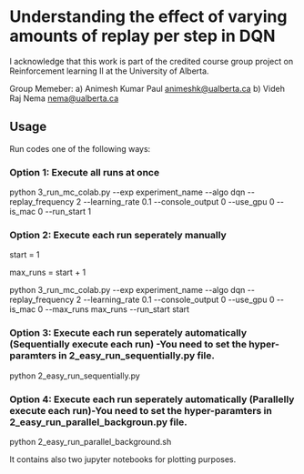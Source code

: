 # Understanding the effect of varying amounts of replay per step in DQN

I acknowledge that this work is part of the credited course group project on Reinforcement learning II at the University of Alberta. 

Group Memeber:
a) Animesh Kumar Paul <animeshk@ualberta.ca>
b) Videh Raj Nema <nema@ualberta.ca>
 

## Usage
Run codes one of the following ways:

### Option 1: Execute all runs at once
python 3_run_mc_colab.py --exp experiment_name --algo dqn  --replay_frequency 2 --learning_rate 0.1 --console_output 0 --use_gpu 0 --is_mac 0 --run_start 1


### Option 2: Execute each run seperately manually
start = 1

max_runs = start + 1

python 3_run_mc_colab.py --exp experiment_name --algo dqn  --replay_frequency 2 --learning_rate 0.1 --console_output 0 --use_gpu 0 --is_mac 0 --max_runs max_runs --run_start start


### Option 3: Execute each run seperately automatically (Sequentially execute each run) -You need to set the hyper-paramters in 2_easy_run_sequentially.py file.
python 2_easy_run_sequentially.py

### Option 4: Execute each run seperately automatically (Parallelly execute each run)-You need to set the hyper-paramters in 2_easy_run_parallel_backgroun.py file.
python 2_easy_run_parallel_background.sh


It contains also two jupyter notebooks for plotting purposes.
